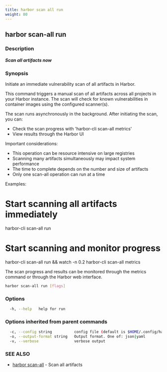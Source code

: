```yaml
---
title: harbor scan all run
weight: 80
---
```

## harbor scan-all run

### Description

##### Scan all artifacts now

### Synopsis

Initiate an immediate vulnerability scan of all artifacts in Harbor.

This command triggers a manual scan of all artifacts across all projects in your Harbor instance.
The scan will check for known vulnerabilities in container images using the configured scanner(s).

The scan runs asynchronously in the background. After initiating the scan, you can:
  - Check the scan progress with 'harbor-cli scan-all metrics'
  - View results through the Harbor UI 

Important considerations:
  - This operation can be resource intensive on large registries
  - Scanning many artifacts simultaneously may impact system performance
  - The time to complete depends on the number and size of artifacts
  - Only one scan-all operation can run at a time

Examples:
  # Start scanning all artifacts immediately
  harbor-cli scan-all run

  # Start scanning and monitor progress
  harbor-cli scan-all run && watch -n 0.2 harbor-cli scan-all metrics

The scan progress and results can be monitored through the metrics command
or through the Harbor web interface.

```sh
harbor scan-all run [flags]
```

### Options

```sh
  -h, --help   help for run
```

### Options inherited from parent commands

```sh
  -c, --config string          config file (default is $HOME/.config/harbor-cli/config.yaml)
  -o, --output-format string   Output format. One of: json|yaml
  -v, --verbose                verbose output
```

### SEE ALSO

* [harbor scan-all](harbor-scan-all.md)	 - Scan all artifacts

